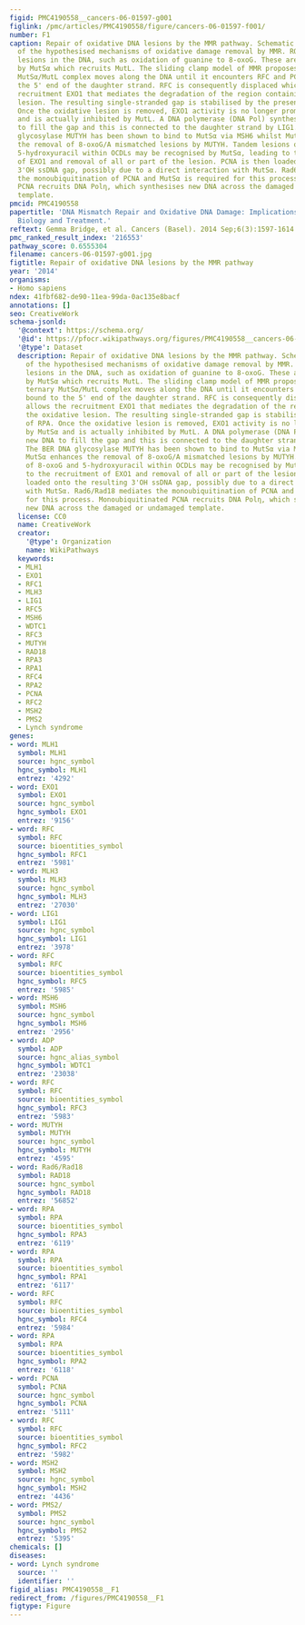 ```yaml
---
figid: PMC4190558__cancers-06-01597-g001
figlink: /pmc/articles/PMC4190558/figure/cancers-06-01597-f001/
number: F1
caption: Repair of oxidative DNA lesions by the MMR pathway. Schematic representation
  of the hypothesised mechanisms of oxidative damage removal by MMR. ROS can induce
  lesions in the DNA, such as oxidation of guanine to 8-oxoG. These are recognised
  by MutSα which recruits MutL. The sliding clamp model of MMR proposes that the ternary
  MutSα/MutL complex moves along the DNA until it encounters RFC and PCNA bound to
  the 5' end of the daughter strand. RFC is consequently displaced which allows the
  recruitment EXO1 that mediates the degradation of the region containing the oxidative
  lesion. The resulting single-stranded gap is stabilised by the presence of RPA.
  Once the oxidative lesion is removed, EXO1 activity is no longer promoted by MutSα
  and is actually inhibited by MutL. A DNA polymerase (DNA Pol) synthesises new DNA
  to fill the gap and this is connected to the daughter strand by LIG1. The BER DNA
  glycosylase MUTYH has been shown to bind to MutSα via MSH6 whilst MutSα enhances
  the removal of 8-oxoG/A mismatched lesions by MUTYH. Tandem lesions of 8-oxoG and
  5-hydroxyuracil within OCDLs may be recognised by MutSα, leading to the recruitment
  of EXO1 and removal of all or part of the lesion. PCNA is then loaded onto the resulting
  3'OH ssDNA gap, possibly due to a direct interaction with MutSα. Rad6/Rad18 mediates
  the monoubiquitination of PCNA and MutSα is required for this process. Monoubiquitinated
  PCNA recruits DNA Polη, which synthesises new DNA across the damaged or undamaged
  template.
pmcid: PMC4190558
papertitle: 'DNA Mismatch Repair and Oxidative DNA Damage: Implications for Cancer
  Biology and Treatment.'
reftext: Gemma Bridge, et al. Cancers (Basel). 2014 Sep;6(3):1597-1614.
pmc_ranked_result_index: '216553'
pathway_score: 0.6555304
filename: cancers-06-01597-g001.jpg
figtitle: Repair of oxidative DNA lesions by the MMR pathway
year: '2014'
organisms:
- Homo sapiens
ndex: 41fbf682-de90-11ea-99da-0ac135e8bacf
annotations: []
seo: CreativeWork
schema-jsonld:
  '@context': https://schema.org/
  '@id': https://pfocr.wikipathways.org/figures/PMC4190558__cancers-06-01597-g001.html
  '@type': Dataset
  description: Repair of oxidative DNA lesions by the MMR pathway. Schematic representation
    of the hypothesised mechanisms of oxidative damage removal by MMR. ROS can induce
    lesions in the DNA, such as oxidation of guanine to 8-oxoG. These are recognised
    by MutSα which recruits MutL. The sliding clamp model of MMR proposes that the
    ternary MutSα/MutL complex moves along the DNA until it encounters RFC and PCNA
    bound to the 5' end of the daughter strand. RFC is consequently displaced which
    allows the recruitment EXO1 that mediates the degradation of the region containing
    the oxidative lesion. The resulting single-stranded gap is stabilised by the presence
    of RPA. Once the oxidative lesion is removed, EXO1 activity is no longer promoted
    by MutSα and is actually inhibited by MutL. A DNA polymerase (DNA Pol) synthesises
    new DNA to fill the gap and this is connected to the daughter strand by LIG1.
    The BER DNA glycosylase MUTYH has been shown to bind to MutSα via MSH6 whilst
    MutSα enhances the removal of 8-oxoG/A mismatched lesions by MUTYH. Tandem lesions
    of 8-oxoG and 5-hydroxyuracil within OCDLs may be recognised by MutSα, leading
    to the recruitment of EXO1 and removal of all or part of the lesion. PCNA is then
    loaded onto the resulting 3'OH ssDNA gap, possibly due to a direct interaction
    with MutSα. Rad6/Rad18 mediates the monoubiquitination of PCNA and MutSα is required
    for this process. Monoubiquitinated PCNA recruits DNA Polη, which synthesises
    new DNA across the damaged or undamaged template.
  license: CC0
  name: CreativeWork
  creator:
    '@type': Organization
    name: WikiPathways
  keywords:
  - MLH1
  - EXO1
  - RFC1
  - MLH3
  - LIG1
  - RFC5
  - MSH6
  - WDTC1
  - RFC3
  - MUTYH
  - RAD18
  - RPA3
  - RPA1
  - RFC4
  - RPA2
  - PCNA
  - RFC2
  - MSH2
  - PMS2
  - Lynch syndrome
genes:
- word: MLH1
  symbol: MLH1
  source: hgnc_symbol
  hgnc_symbol: MLH1
  entrez: '4292'
- word: EXO1
  symbol: EXO1
  source: hgnc_symbol
  hgnc_symbol: EXO1
  entrez: '9156'
- word: RFC
  symbol: RFC
  source: bioentities_symbol
  hgnc_symbol: RFC1
  entrez: '5981'
- word: MLH3
  symbol: MLH3
  source: hgnc_symbol
  hgnc_symbol: MLH3
  entrez: '27030'
- word: LIG1
  symbol: LIG1
  source: hgnc_symbol
  hgnc_symbol: LIG1
  entrez: '3978'
- word: RFC
  symbol: RFC
  source: bioentities_symbol
  hgnc_symbol: RFC5
  entrez: '5985'
- word: MSH6
  symbol: MSH6
  source: hgnc_symbol
  hgnc_symbol: MSH6
  entrez: '2956'
- word: ADP
  symbol: ADP
  source: hgnc_alias_symbol
  hgnc_symbol: WDTC1
  entrez: '23038'
- word: RFC
  symbol: RFC
  source: bioentities_symbol
  hgnc_symbol: RFC3
  entrez: '5983'
- word: MUTYH
  symbol: MUTYH
  source: hgnc_symbol
  hgnc_symbol: MUTYH
  entrez: '4595'
- word: Rad6/Rad18
  symbol: RAD18
  source: hgnc_symbol
  hgnc_symbol: RAD18
  entrez: '56852'
- word: RPA
  symbol: RPA
  source: bioentities_symbol
  hgnc_symbol: RPA3
  entrez: '6119'
- word: RPA
  symbol: RPA
  source: bioentities_symbol
  hgnc_symbol: RPA1
  entrez: '6117'
- word: RFC
  symbol: RFC
  source: bioentities_symbol
  hgnc_symbol: RFC4
  entrez: '5984'
- word: RPA
  symbol: RPA
  source: bioentities_symbol
  hgnc_symbol: RPA2
  entrez: '6118'
- word: PCNA
  symbol: PCNA
  source: hgnc_symbol
  hgnc_symbol: PCNA
  entrez: '5111'
- word: RFC
  symbol: RFC
  source: bioentities_symbol
  hgnc_symbol: RFC2
  entrez: '5982'
- word: MSH2
  symbol: MSH2
  source: hgnc_symbol
  hgnc_symbol: MSH2
  entrez: '4436'
- word: PMS2/
  symbol: PMS2
  source: hgnc_symbol
  hgnc_symbol: PMS2
  entrez: '5395'
chemicals: []
diseases:
- word: Lynch syndrome
  source: ''
  identifier: ''
figid_alias: PMC4190558__F1
redirect_from: /figures/PMC4190558__F1
figtype: Figure
---
```

